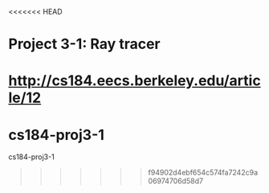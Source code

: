 <<<<<<< HEAD
# Project 3-1: Ray tracer

http://cs184.eecs.berkeley.edu/article/12
=======
# cs184-proj3-1
cs184-proj3-1
>>>>>>> f94902d4ebf654c574fa7242c9a06974706d58d7
